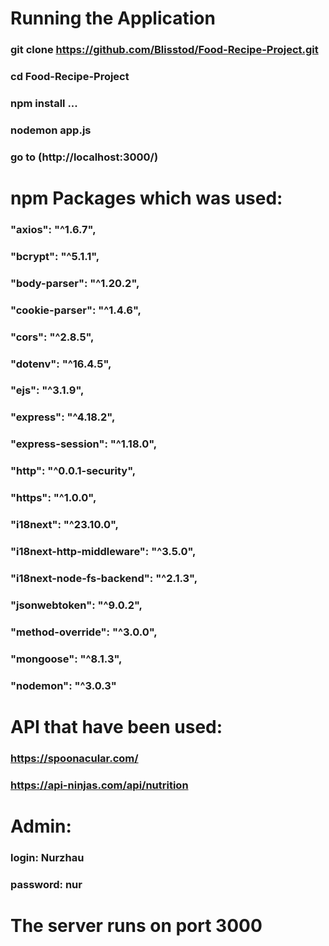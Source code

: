 # Running the Application
  ### git clone https://github.com/Blisstod/Food-Recipe-Project.git
  ### cd Food-Recipe-Project
  ### npm install ...
  ### nodemon app.js
  ### go to (http://localhost:3000/)

# npm Packages which was used:
  ### "axios": "^1.6.7",
  ### "bcrypt": "^5.1.1",
  ###  "body-parser": "^1.20.2",
  ###  "cookie-parser": "^1.4.6",
  ###  "cors": "^2.8.5",
  ###  "dotenv": "^16.4.5",
  ###  "ejs": "^3.1.9",
  ###  "express": "^4.18.2",
  ###  "express-session": "^1.18.0",
  ###  "http": "^0.0.1-security",
  ###  "https": "^1.0.0",
  ###  "i18next": "^23.10.0",
  ###  "i18next-http-middleware": "^3.5.0",
  ###  "i18next-node-fs-backend": "^2.1.3",
  ###  "jsonwebtoken": "^9.0.2",
  ###  "method-override": "^3.0.0",
  ###  "mongoose": "^8.1.3",
  ###  "nodemon": "^3.0.3"

# API that have been used:
  ### https://spoonacular.com/
  ### https://api-ninjas.com/api/nutrition

# Admin:
  ### login: Nurzhau
  ### password: nur

# The server runs on port 3000
